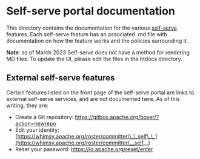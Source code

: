 # Self-serve portal documentation
This directory contains the documentation for the various [self-serve](https://selfserve.apache.org) features.
Each self-serve feature has an associated .md file with documentation on how the feature works and the policies surrounding it.

**Note**: as of March 2023 Self-serve does not have a method for rendering MD files. To update the UI, please edit the files in the htdocs directory.

## External self-serve features
Certain features listed on the front page of the self-serve portal are links to external
self-serve services, and are not documented here. As of this writing, they are:

- Create a Git repository: https://gitbox.apache.org/boxer/?action=newrepo
- Edit your identity: [https://whimsy.apache.org/roster/committer/\_\_self\_\_](https://whimsy.apache.org/roster/committer/__self__)
- Reset your password: https://id.apache.org/reset/enter
